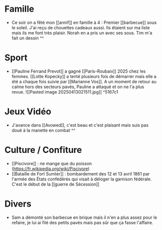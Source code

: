 # Famille
- Ce soir on a fêté mon [[annif]] en famille à 4 : Premier [[barbecue]] sous le soleil. J'ai reçu de chouettes cadeaux aussi. Ils étaient sur ma liste mais ils me font très plaisir. Norah en a pris un avec ses sous. Tim m'a fait un dessin ^^

# Sport
- [[Pauline Ferrand Prevot]] a gagné [[Paris-Roubaix]] 2025 chez les femmes. [[Lotte Kopecky]] a tenté plusieurs fois de démarrer mais elle a été a chaque fois suivie par [[Marianne Vos]]. A un moment de retour au calme hors des secteurs pavés, Pauline a attaqué et on ne l'a plus revue. 
![[Pasted image 20250413021511.jpg]] ^5167c1
# Jeux Vidéo
- J'avance dans [[Avowed]], c'est beau et c'est plaisant mais suis pas doué à la manette en combat ^^
# Culture / Confiture
- [[Piscivore]] : ne mange que du poisson (https://fr.wikipedia.org/wiki/Piscivore)
- [[Bataille de Fort Sumter]] :  bombardement des 12 et 13 avril 1861 par l'armée des États confédérés qui visait à déloger la garnison fédérale. C'est le début de la [[guerre de Sécession]]
# Divers
- Sam a démonté son barbecue en brique mais il n'en a plus assez pour le refaire, je lui ai filé des petits pavés mais pas sûr que ça fasse l'affaire.

